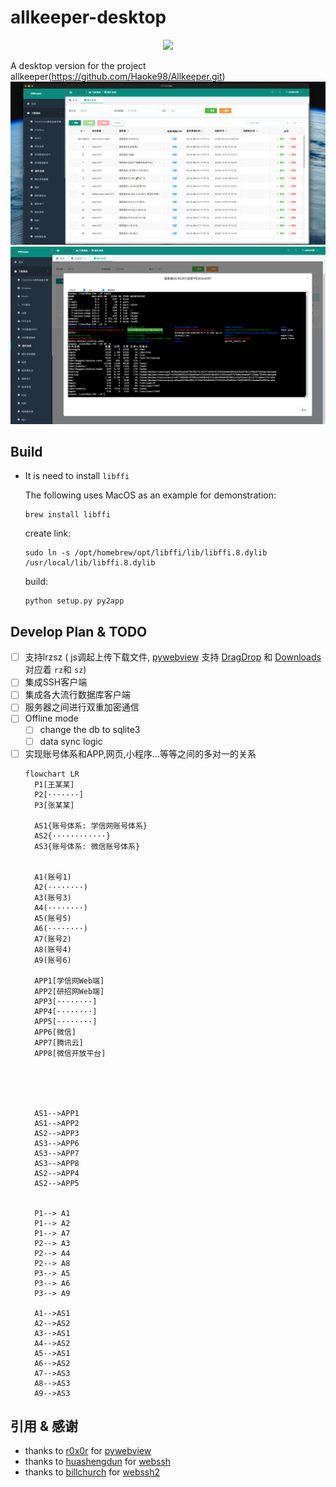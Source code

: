 # allkeeper-desktop

<center>
  <img src="https://cdn.icon-icons.com/icons2/2963/PNG/512/macos_big_sur_safe_folder_icon_186055.png"/>
</center>

A desktop version for the project allkeeper(https://github.com/Haoke98/Allkeeper.git)
![](assets/截屏2024-08-02%2017.28.03.png)
![](assets/截屏2024-08-02%2017.08.14.png)
## Build

* It is need to install `libffi`

  The following uses MacOS as an example for demonstration:
  ```shell
  brew install libffi
  ```
  create link:
  ```shell
  sudo ln -s /opt/homebrew/opt/libffi/lib/libffi.8.dylib /usr/local/lib/libffi.8.dylib
  ```
  build:
  ```shell
  python setup.py py2app
  ```

## Develop Plan & TODO

* [ ] 支持lrzsz ( js调起上传下载文件, [pywebview](https://github.com/r0x0r/pywebview)
  支持 [DragDrop](https://pywebview.flowrl.com/examples/drag_drop.html)
  和 [Downloads](https://pywebview.flowrl.com/examples/downloads.html) 对应着 `rz`和 `sz`)
* [ ] 集成SSH客户端
* [ ] 集成各大流行数据库客户端
* [ ] 服务器之间进行双重加密通信
* [ ] Offline mode
    * [ ] change the db to sqlite3
    * [ ] data sync logic
* [ ] 实现账号体系和APP,网页,小程序...等等之间的多对一的关系
  ```mermaid
  flowchart LR
    P1[王某某] 
    P2[·······]
    P3[张某某]

    AS1{账号体系: 学信网账号体系}
    AS2{············}
    AS3{账号体系: 微信账号体系}
    

    A1(账号1)
    A2(········)
    A3(账号3)
    A4(········)
    A5(账号5)
    A6(········)
    A7(账号2)
    A8(账号4)
    A9(账号6)

    APP1[学信网Web端]
    APP2[研招网Web端]
    APP3[········]
    APP4[········]
    APP5[········]
    APP6[微信]
    APP7[腾讯云]
    APP8[微信开放平台]
    
    
    


    AS1-->APP1
    AS1-->APP2
    AS2-->APP3
    AS3-->APP6
    AS3-->APP7
    AS3-->APP8
    AS2-->APP4
    AS2-->APP5
    
    
    P1--> A1
    P1--> A2
    P1--> A7
    P2--> A3
    P2--> A4
    P2--> A8
    P3--> A5
    P3--> A6
    P3--> A9

    A1-->AS1
    A2-->AS2
    A3-->AS1
    A4-->AS2
    A5-->AS1
    A6-->AS2
    A7-->AS3
    A8-->AS3
    A9-->AS3
  ```

## 引用 & 感谢

* thanks to [r0x0r](https://github.com/r0x0r) for [pywebview](https://github.com/r0x0r/pywebview)
* thanks to [huashengdun](https://github.com/huashengdun) for [webssh](https://github.com/huashengdun/webssh)
* thanks to [billchurch](https://github.com/billchurch) for [webssh2](https://github.com/billchurch/webssh2)
